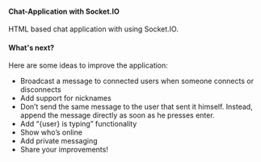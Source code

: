 #### Chat-Application with Socket.IO
HTML based chat application with using Socket.IO.

#### What's next?
Here are some ideas to improve the application:

- Broadcast a message to connected users when someone connects or disconnects
- Add support for nicknames
- Don’t send the same message to the user that sent it himself. Instead, append the message directly as soon as he presses enter.
- Add “{user} is typing” functionality
- Show who’s online
- Add private messaging
- Share your improvements!
